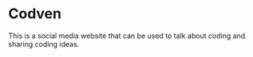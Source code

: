 # Codven
This is a social media website that can be used to talk about coding and sharing coding ideas.
